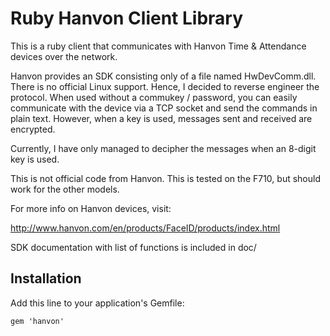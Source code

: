 # Ruby Hanvon Client Library

This is a ruby client that communicates with Hanvon Time & Attendance devices over the network.

Hanvon provides an SDK consisting only  of a file named HwDevComm.dll. There is no official Linux support. Hence, I decided to reverse engineer the protocol. When used without a commukey / password, you can easily communicate with the device via a TCP socket and send the commands in plain text. However, when a key is used, messages sent and received are encrypted.

Currently, I have only managed to decipher the messages when an 8-digit key is used.

This is not official code from Hanvon. This is tested on the F710, but should work for the other models.

For more info on Hanvon devices, visit:

http://www.hanvon.com/en/products/FaceID/products/index.html

SDK documentation with list of functions is included in doc/

## Installation

Add this line to your application's Gemfile:

    gem 'hanvon'
